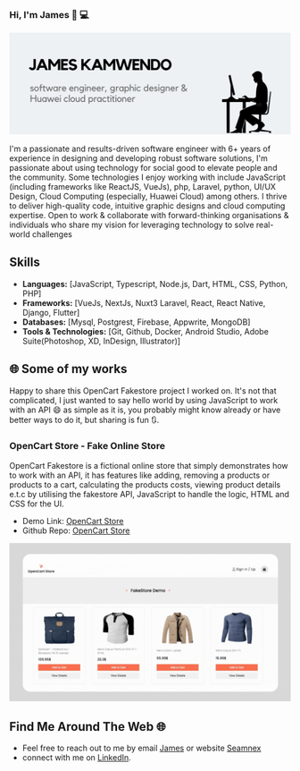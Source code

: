 ### Hi, I'm James 👋 💻

![](https://github.com/James-kamwendo/James-kamwendo/blob/main/James%20Kamwendo%20(1).png)

I'm a passionate and results-driven software engineer with 6+ years of experience in designing and developing robust software solutions, I'm passionate about using technology for social good to elevate people and the community. Some technologies I enjoy working with include JavaScript (including frameworks like ReactJS, VueJs), php, Laravel, python, UI/UX Design, Cloud Computing (especially, Huawei Cloud) among others. I thrive to deliver high-quality code, intuitive graphic designs and cloud computing expertise. Open to work & collaborate with forward-thinking organisations & individuals who share my vision for leveraging technology to solve real-world challenges 

## Skills

- **Languages:** [JavaScript, Typescript, Node.js, Dart, HTML, CSS, Python, PHP]
- **Frameworks:** [VueJs, NextJs, Nuxt3 Laravel, React, React Native, Django, Flutter]
- **Databases:** [Mysql, Postgrest, Firebase, Appwrite, MongoDB]
- **Tools & Technologies:** [Git, Github, Docker, Android Studio, Adobe Suite(Photoshop, XD, InDesign, Illustrator)]

## 🌐 Some of my works

Happy to share this OpenCart Fakestore project I worked on. It's not that complicated, I just wanted to say hello world by using JavaScript to work with an API 😄 as simple as it is, you probably might know already or have better ways to do it, but sharing is fun 🔃.

### OpenCart Store - Fake Online Store

OpenCart Fakestore is a fictional online store that simply demonstrates how to work with an API, it has features like adding, removing a products or products to a cart, calculating the products costs, viewing product details e.t.c by utilising the fakestore API, JavaScript to handle the logic, HTML and CSS for the UI.

- Demo Link: [OpenCart Store](https://opencart-fakestore.000webhostapp.com/)
- Github Repo: [OpenCart Store](https://github.com/James-kamwendo/opencart)

![OpenCart Store](https://github.com/James-kamwendo/opencart/blob/master/opencart-fs.gif)

## Find Me Around The Web 🌐
- Feel free to reach out to me by email [James](jameskamwendo226@gmail.com) or website [Seamnex](https://seamnex.rf.gd)
- connect with me on [LinkedIn](https://linkedin/in/james-kamwendo).


<!--
<--![Anurag's GitHub stats](https://github-readme-stats.vercel.app/api?username=James-kamwendo&show_icons=true&bg_color=00000000)
**James-kamwendo/James-kamwendo** is a ✨ _special_ ✨ repository because its `README.md` (this file) appears on your GitHub profile.

Here are some ideas to get you started:

- 🔭 I’m currently working on ...
- 🌱 I’m currently learning ...
- 👯 I’m looking to collaborate on ...
- 🤔 I’m looking for help with ...
- 💬 Ask me about ...
- 📫 How to reach me: ...
- 😄 Pronouns: ...
- ⚡ Fun fact: ...
-->
